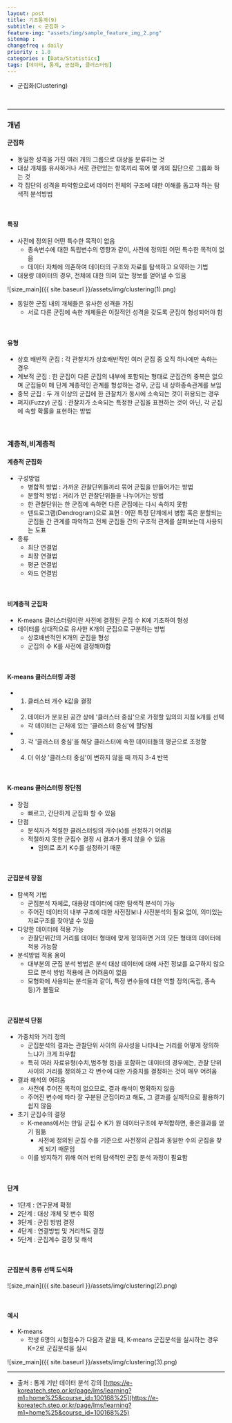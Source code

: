 ```yaml
---
layout: post
title: 기초통계(9)
subtitle: < 군집화 >
feature-img: "assets/img/sample_feature_img_2.png"
sitemap :
changefreq : daily
priority : 1.0
categories : [Data/Statistics]
tags: [데이터, 통계, 군집화, 클러스터링]
---
```


- 군집화(Clustering)


<br>

--------------------------------
### 개념
#### 군집화
- 동일한 성격을 가진 여러 개의 그룹으로 대상을 분류하는 것
- 대상 개체를 유사하거나 서로 관련있는 항목끼리 묶어 몇 개의 집단으로 그룹화 하는 것
- 각 집단의 성격을 파악함으로써 데이터 전체의 구조에 대한 이해를 돕고자 하는 탐색적 분석방법


<br>


#### 특징
- 사전에 정의된 어떤 특수한 목적이 없음
	- 종속변수에 대한 독립변수의 영향과 같이, 사전에 정의된 어떤 특수한 목적이 없음
	- 데이터 자체에 의존하여 데이터의 구조와 자료를 탐색하고 요약하는 기법
- 대용량 데이터의 경우, 전체에 대한 의미 있는 정보를 얻어낼 수 있음

![size_main]({{ site.baseurl }}/assets/img/clustering(1).png)
- 동일한 군집 내의 개체들은 유사한 성격을 가짐
	- 서로 다른 군집에 속한 개체들은 이질적인 성격을 갖도록 군집이 형성되어야 함


<br>

#### 유형
- 상호 배반적 군집 : 각 관찰치가 상호배반적인 여러 군집 중 오직 하나에만 속하는 경우
- 계보적 군집 : 한 군집이 다른 군집의 내부에 포함되는 형태로 군집간의 중복은 없으며 군집들이 매 단계 계층적인 관계를 형성하는 경우, 군집 내 상하종속관계를 보임
- 중복 군집 : 두 개 이상의 군집에 한 관찰치가 동시에 소속되는 것이 허용되는 경우
- 퍼지(Fuzzy) 군집 : 관찰치가 소속되는 특정한 군집을 표현하는 것이 아닌, 각 군집에 속할 확률을 표현하는 방법



<br>

### 계층적,비계층적
#### 계층적 군집화
- 구성방법
	- 병합적 방법 : 가까운 관찰단위들끼리 묶어 군집을 만들어가는 방법
	- 분할적 방법 : 거리가 먼 관찰단위들을 나누어가는 방법
	- 한 관찰단위는 한 군집에 속하면 다른 군집에는 다시 속하지 못함
	- 덴드로그램(Dendrogram)으로 표현
		: 어떤 특정 단계에서 병합 혹은 분할되는 군집들 간 관계를 파악하고 전체 군집들 간의 구조적 관계를 살펴보는데 사용되는 도표	
- 종류
	- 최단 연결법
	- 최장 연결법
	- 평균 연결법
	- 와드 연결법

<br>

#### 비계층적 군집화
- K-means 클러스터링이란 사전에 결정된 군집 수 K에 기초하여 형성
- 데이터를 상대적으로 유사한 K개의 군집으로 구분하는 방법
	- 상호배반적인 K개의 군집을 형성
	- 군집의 수 K를 사전에 결정해야함

<br>

#### K-means 클러스터링 과정
- 1) 클러스터 개수 k값을 결정
- 2) 데이터가 분포된 공간 상에 '클러스터 중심'으로 가정할 임의의 지점 k개를 선택
	- 각 데이터는 근처에 있는 '클러스터 중심'에 할당됨
- 3) 각 '클러스터 중심'을 해당 클러스터에 속한 데이터들의 평균으로 조정함
- 4) 더 이상 '클러스터 중심'이 변하지 않을 때 까지 3-4 반복

<br>

#### K-means 클러스터링 장단점
- 장점 
	- 빠르고, 간단하게 군집화 할 수 있음
- 단점 
	- 분석자가 적절한 클러스터링의 개수(k)를 선정하기 어려움
	- 적절하지 못한 군집수 결정 시 결과가 좋지 않을 수 있음
		- 임의로 초기 K수를 설정하기 때문

<br>

#### 군집분석 장점
- 탐색적 기법
	- 군집분석 자체로, 대용량 데이터에 대한 탐색적 분석이 가능
	- 주어진 데이터의 내부 구조에 대한 사전정보나 사전분석의 필요 없이, 의미있는 자료구조를 찾아낼 수 있음
- 다양한 데이터에 적용 가능
	- 관찰단위간의 거리를 데이터 형태에 맞게 정의하면 거의 모든 형태의 데이터에 적용 가능함
- 분석방법 적용 용이
	- 대부분의 군집 분석 방법은 분석 대상 데이터에 대해 사전 정보를 요구하지 않으므로 분석 방법 적용에 큰 어려움이 없음
	- 모형화에 사용되는 분석들과 같이, 특정 변수들에 대한 역할 정의(독립, 종속 등)가 불필요
	
<br>

#### 군집분석 단점
- 가중치와 거리 정의
	- 군집분석의 결과는 관찰단위 사이의 유사성을 나타내는 거리를 어떻게 정의하느냐가 크게 좌우함
	- 특히 여러 자료유형(수치,범주형 등)을 포함하는 데이터의 경우에는, 관찰 단위 사이의 거리를 정의하고 각 변수에 대한 가중치를 결정하는 것이 매우 어려움
- 결과 해석의 어려움
	- 사전에 주어진 목적이 없으므로, 결과 해석이 명확하지 않음
	- 주어진 변수에 따라 잘 구분된 군집이라고 해도, 그 결과를 실제적으로 활용하기 쉽지 않음
- 초기 군집수의 결정
	- K-means에서는 만일 군집 수 K가 원 데이터구조에 부적합하면, 좋은결과를 얻기 힘듦
		- 사전에 정의된 군집 수를 기준으로 사전정의 군집과 동일한 수의 군집을 찾게 되기 때문임
	- 이를 방지하기 위해 여러 번의 탐색적인 군집 분석 과정이 필요함


<br>

#### 단계
- 1단계 : 연구문제 확정
- 2단계 : 대상 개체 및 변수 확정
- 3단계 : 군집 방법 결정
- 4단계 : 연결방법 및 거리척도 결정
- 5단계 : 군집계수 결정 및 해석

<br>

#### 군집분석 종류 선택 도식화
![size_main]({{ site.baseurl }}/assets/img/clustering(2).png)

<br>

#### 예시
- K-means 
	- 학생 6명의 시험점수가 다음과 같을 때, K-means 군집분석을 실시하는 경우 K=2로 군집분석을 실시


![size_main]({{ site.baseurl }}/assets/img/clustering(3).png)





-------------

* 출처 : 통계 기반 데이터 분석 강의 [https://e-koreatech.step.or.kr/page/lms/learning?m1=home%25&course_id=100168%25](https://e-koreatech.step.or.kr/page/lms/learning?m1=home%25&course_id=100168%25)








